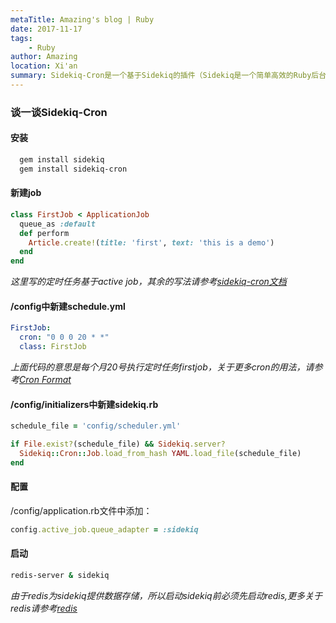 ```yaml
---
metaTitle: Amazing's blog | Ruby
date: 2017-11-17
tags:
    - Ruby
author: Amazing
location: Xi'an
summary: Sidekiq-Cron是一个基于Sidekiq的插件（Sidekiq是一个简单高效的Ruby后台处理,使用线程在同一个进程中同时处理多个作业,它不需要Rails，但会与Rails紧密集成），使用这个插件在rails中执行定时任务
---
```

### 谈一谈Sidekiq-Cron

#### 安装
``` bash
  gem install sidekiq 
  gem install sidekiq-cron
```
#### 新建job
``` ruby
class FirstJob < ApplicationJob
  queue_as :default
  def perform
    Article.create!(title: 'first', text: 'this is a demo')
  end
end
```

*这里写的定时任务基于active job，其余的写法请参考[sidekiq-cron文档](https://github.com/ondrejbartas/sidekiq-cron)*
#### /config中新建schedule.yml

```yaml
FirstJob:
  cron: "0 0 0 20 * *"
  class: FirstJob
```
*上面代码的意思是每个月20号执行定时任务firstjob，关于更多cron的用法，请参考[Cron Format](http://www.nncron.ru/help/EN/working/cron-format.htm)*

#### /config/initializers中新建sidekiq.rb
``` ruby
schedule_file = 'config/scheduler.yml'

if File.exist?(schedule_file) && Sidekiq.server?
  Sidekiq::Cron::Job.load_from_hash YAML.load_file(schedule_file)
end
```


#### 配置
 /config/application.rb文件中添加：
``` ruby
config.active_job.queue_adapter = :sidekiq
```

#### 启动
``` bash
redis-server & sidekiq
```

*由于redis为sidekiq提供数据存储，所以启动sidekiq前必须先启动redis,更多关于redis请参考[redis](https://github.com/antirez/redis)*

